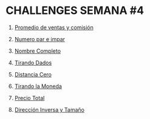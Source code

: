 # CHALLENGES SEMANA #4

1. [Promedio de ventas y comisión](https://github.com/mikerazor5786/Challenges_Core-Code_Miguel-Tellez/blob/f63897b864ba9fd6c69fb2ad552a3025d6f70004/contenido/semana_4/1%20promedio%20ventas%20por%20comision/readme.md)

2. [Numero par e impar ](https://github.com/mikerazor5786/Challenges_Core-Code_Miguel-Tellez/blob/1744248650591b86bcf531ebcd200b6d5cf38b32/contenido/semana_4/2%20par%20impar/readme.md)

3. [Nombre Completo ]()

4. [Tirando Dados]()

5. [Distancia Cero ]()

6. [Tirando la Moneda ]()

7. [Precio Total ]()

8. [Dirección Inversa y Tamaño]()